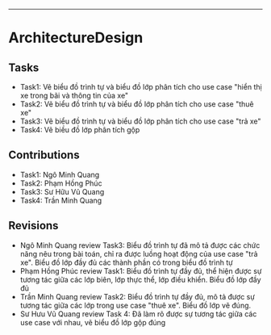 ---
# ArchitectureDesign
## Tasks
- Task1: Vẽ biểu đồ trình tự và biểu đồ lớp phân tích cho use case "hiển thị xe trong bãi và thông tin của xe"
- Task2: Vẽ biểu đồ trình tự và biểu đồ lớp phân tích cho use case "thuê xe"
- Task3: Vẽ biểu đồ trình tự và biểu đồ lớp phân tích cho use case "trả xe"
- Task4: Vẽ biều đồ lớp phân tích gộp

## Contributions
- Task1: Ngô Minh Quang
- Task2: Phạm Hồng Phúc
- Task3: Sư Hữu Vũ Quang
- Task4: Trần Minh Quang

## Revisions
- Ngô Minh Quang review Task3: Biểu đồ trình tự đã mô tả được các chức năng nêu trong bài toán, chỉ ra được luồng hoạt động của use case "trả xe". Biểu đồ lớp đầy đủ các thành phần có trong biểu đồ trình tự
- Phạm Hồng Phúc review Task1: Biểu đồ trình tự đầy đủ, thể hiện được sự tương tác giữa các lớp biên, lớp thực thể, lớp điều khiển. Biểu đồ lớp đầy đủ
- Trần Minh Quang review Task2: Biểu đồ trình tự đầy đủ, mô tả được sự tương tác giữa các lớp trong use case "thuê xe". Biểu đồ lớp vẽ đúng.
- Sư Hưu Vũ Quang review Task 4: Đã làm rõ được sự tương tác giữa các use case với nhau, vẽ biểu đồ lớp gộp đúng
